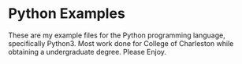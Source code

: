 # Python Examples
These are my example files for the Python programming language, 
specifically Python3. Most work done for College of Charleston while
obtaining a undergraduate degree.
Please Enjoy.
